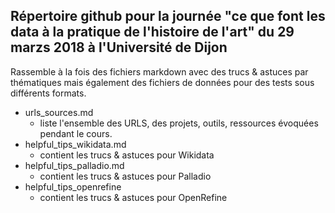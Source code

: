 ## Répertoire github pour la journée "ce que font les **data** à la pratique de l'histoire de l'art" du 29 marzs 2018 à l'Université de Dijon

Rassemble à la fois des fichiers markdown avec des trucs & astuces par thématiques mais également des fichiers de données pour des tests sous différents formats.

* urls_sources.md
  * liste l'ensemble des URLS, des projets, outils, ressources évoquées pendant le cours.
* helpful_tips_wikidata.md
  * contient les trucs & astuces  pour Wikidata
* helpful_tips_palladio.md
  * contient les trucs & astuces  pour Palladio
* helpful_tips_openrefine
  * contient les trucs & astuces  pour OpenRefine
